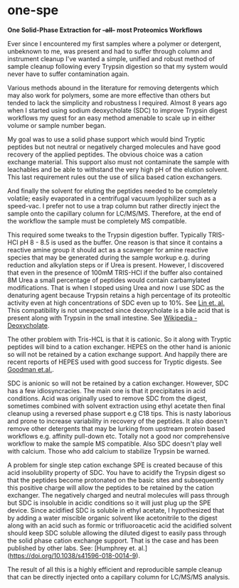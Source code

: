 # one-spe
**One Solid-Phase Extraction for ~~-all-~~ most Proteomics Workflows**

Ever since I encountered my first samples where a polymer or detergent, unbeknown to me, was present and had to suffer through column and instrument cleanup I've wanted a simple, unified and robust method of sample cleanup following every Trypsin digestion so that my system would never have to suffer contamination again.  

Various methods abound in the literature for removing detergents which may also work for polymers, some are more effective than others but tended to lack the simplicity and robustness I required.  Almost 8 years ago when I started using sodium deoxycholate (SDC) to improve Trypsin digest workflows my quest for an easy method amenable to scale up in either volume or sample number began.

My goal was to use a solid phase support which would bind Tryptic peptides but not neutral or negatively charged molecules and have good recovery of the applied peptides.  The obvious choice was a cation exchange material.  This support also must not contaminate the sample with leachables and be able to withstand the very high pH of the elution solvent. This last requirement rules out the use of silica based cation exchangers.  

And finally the solvent for eluting the peptides needed to be completely volatile; easily evaporated in a centrifugal vacuum lyophilizer such as a speed-vac.  I prefer not to use a trap column but rather directly inject the sample onto the capillary column for LC/MS/MS.  Therefore, at the end of the workflow the sample must be completely MS compatible.

This required some tweaks to the Trypsin digestion buffer.  Typically TRIS-HCl pH 8 - 8.5 is used as the buffer.  One reason is that since it contains a reactive amine group it should act as a scavenger for amine reactive species that may be generated during the sample workup e.g. during reduction and alkylation steps or if Urea is present.  However, I discovered that even in the presence of 100mM TRIS-HCl if the buffer also contained 8M Urea a small percentage of peptides would contain carbamylated modifications.  That is when I stoped using Urea and now I use SDC as the denaturing agent because Trypsin retains a high percentage of its proteoltic activity even at high concentrations of SDC even up to 10%. See [Lin et. al.](http://dx.doi.org/10.1016/j.ab.2008.03.009) This compatibility is not unexpected since deoxycholate is a bile acid that is present along with Trypsin in the small intestine. See [Wikipedia - Deoxycholate](https://en.wikipedia.org/wiki/Deoxycholic_acid).

The other problem with Tris-HCL is that it is cationic.  So it along with Tryptic peptides will bind to a cation exchanger.  HEPES on the other hand is anionic so will not be retained by a cation exchange support.  And happily there are recent reports of HEPES used with good success for Tryptic digests.  See [Goodman et.al.](http://dx.doi.org/10.1002/pmic.201800236).

SDC is anionic so will not be retained by a cation exchanger.  However, SDC has a few idiosyncracies.  The main one is that it precipitates in acid conditions.  Acid was originally used to remove SDC from the digest, sometimes combined with solvent extraction using ethyl acetate then final cleanup using a reversed phase support e.g C18 tips.  This is nasty laborious and prone to increase variability in recovery of the peptides. It also doesn't remove other detergents that may be lurking from upstream protein based workflows e.g. affinity pull-down etc. Totally not a good nor comprehensive workflow to make the sample MS compatible.  Also SDC doesn't play well with calcium.  Those who add calcium to stabilize Trypsin be warned. 

A problem for single step cation exchange SPE is created because of this acid insolubility property of SDC.  You have to acidify the Trypsin digest so that the peptides become protonated on the basic sites and subsequently this positive charge will allow the peptides to be retained by the cation exchanger. The negatively charged and neutral molecules will pass through but SDC is insoluble in acidic conditions so it will just plug up the SPE device.  Since acidified SDC is soluble in ethyl acetate, I hypothesized that by adding a water miscible organic solvent like acetonitrile to the digest along with an acid such as formic or trifluoroacetic acid the acidified solvent should keep SDC soluble allowing the diluted digest to easily pass through the solid phase cation exchange support. That is the case and has been published by other labs.  See: [Humphrey et. al.] (https://doi.org/10.1038/s41596-018-0014-9).

The result of all this is a highly efficient and reproducible sample cleanup that can be directly injected onto a capillary column for LC/MS/MS analysis.  
